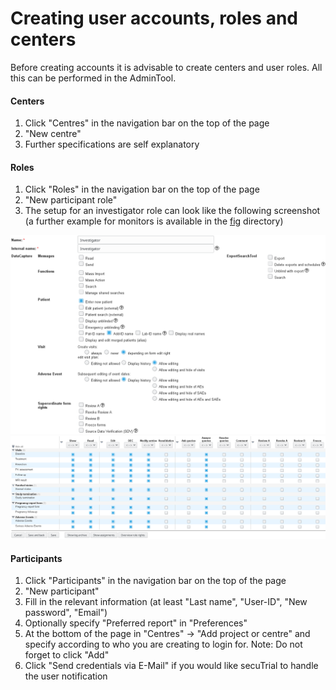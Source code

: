 # Creating user accounts, roles and centers 

Before creating accounts it is advisable to create centers and user roles. All this can be performed in the AdminTool.

#### Centers

1. Click "Centres" in the navigation bar on the top of the page
2. "New centre"
3. Further specifications are self explanatory

#### Roles

1. Click "Roles" in the navigation bar on the top of the page
2. "New participant role"
3. The setup for an investigator role can look like the following screenshot <br>
(a further example for monitors is available in the [fig](fig) directory)

![investigatortop](fig/investigator_top.png)
![investigatorbot](fig/investigator_bottom.png)

#### Participants

1. Click "Participants" in the navigation bar on the top of the page
2. "New participant"
3. Fill in the relevant information (at least "Last name", "User-ID", "New password", "Email")
4. Optionally specify "Preferred report" in "Preferences"
5. At the bottom of the page in "Centres" -> "Add project or centre" and specify according to who you are creating to login for. Note: Do not forget to click "Add"
6. Click "Send credentials via E-Mail" if you would like secuTrial to handle the user notification
